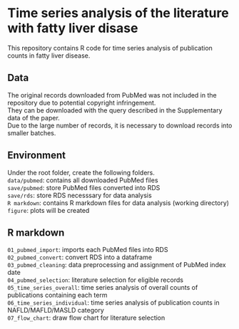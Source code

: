 # Time series analysis of the literature with fatty liver disase  
This repository contains R code for time series analysis of publication counts in fatty liver disease.  

## Data
The original records downloaded from PubMed was not included in the repository due to potential copyright infringement.     
They can be downloaded with the query described in the Supplementary data of the paper.  
Due to the large number of records, it is necessary to download records into smaller batches.  

## Environment
Under the root folder, create the following folders.  
```data/pubmed```: contains all downloaded PubMed files  
```save/pubmed```: store PubMed files converted into RDS    
```save/rds```: store RDS necesssary for data analysis  
```R markdown```: contains R markdown files for data analysis (working directory)  
```figure```: plots will be created  

## R markdown
```01_pubmed_import```: imports each PubMed files into RDS  
```02_pubmed_convert```: convert RDS into a dataframe  
```03_pubmed_cleaning```: data preprocessing and assignment of PubMed index date  
```04_pubmed_selection```: literature selection for eligible records  
```05_time_series_overall```: time series analysis of overall counts of publications containing each term  
```06_time_series_individual```: time series analysis of publication counts in NAFLD/MAFLD/MASLD category  
```07_flow_chart```: draw flow chart for literature selection  
